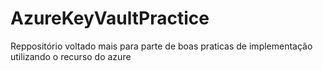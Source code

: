 # AzureKeyVaultPractice
Reppositório voltado mais para parte de boas praticas de implementação utilizando o recurso do azure
